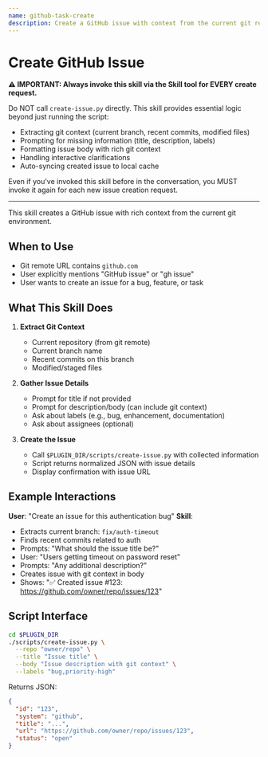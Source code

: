 ```yaml
---
name: github-task-create
description: Create a GitHub issue with context from the current git repository, branch, and recent commits. Use when the git remote contains 'github.com' OR user explicitly mentions GitHub. If unsure which task system to use, ask the user.
---
```


# Create GitHub Issue

**⚠️ IMPORTANT: Always invoke this skill via the Skill tool for EVERY create request.**

Do NOT call `create-issue.py` directly. This skill provides essential logic beyond just running the script:

- Extracting git context (current branch, recent commits, modified files)
- Prompting for missing information (title, description, labels)
- Formatting issue body with rich git context
- Handling interactive clarifications
- Auto-syncing created issue to local cache

Even if you've invoked this skill before in the conversation, you MUST invoke it again for each new issue creation request.

---

This skill creates a GitHub issue with rich context from the current git environment.

## When to Use

- Git remote URL contains `github.com`
- User explicitly mentions "GitHub issue" or "gh issue"
- User wants to create an issue for a bug, feature, or task

## What This Skill Does

1. **Extract Git Context**
   - Current repository (from git remote)
   - Current branch name
   - Recent commits on this branch
   - Modified/staged files

2. **Gather Issue Details**
   - Prompt for title if not provided
   - Prompt for description/body (can include git context)
   - Ask about labels (e.g., bug, enhancement, documentation)
   - Ask about assignees (optional)

3. **Create the Issue**
   - Call `$PLUGIN_DIR/scripts/create-issue.py` with collected information
   - Script returns normalized JSON with issue details
   - Display confirmation with issue URL

## Example Interactions

**User**: "Create an issue for this authentication bug"
**Skill**:

- Extracts current branch: `fix/auth-timeout`
- Finds recent commits related to auth
- Prompts: "What should the issue title be?"
- User: "Users getting timeout on password reset"
- Prompts: "Any additional description?"
- Creates issue with git context in body
- Shows: "✅ Created issue #123: <https://github.com/owner/repo/issues/123>"

## Script Interface

```bash
cd $PLUGIN_DIR
./scripts/create-issue.py \
  --repo "owner/repo" \
  --title "Issue title" \
  --body "Issue description with git context" \
  --labels "bug,priority-high"
```

Returns JSON:

```json
{
  "id": "123",
  "system": "github",
  "title": "...",
  "url": "https://github.com/owner/repo/issues/123",
  "status": "open"
}
```
